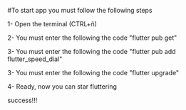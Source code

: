#To start app you must follow the following steps

1- Open the terminal (CTRL+ñ)

2- You must enter the following the code "flutter pub get"

3- You must enter the following the code "flutter pub add flutter_speed_dial"

3- You must enter the following the code "flutter upgrade"

4- Ready, now you can star fluttering

success!!!
